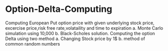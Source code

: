 # Option-Delta-Computing
Computing European Put option price with given underlying stock price, excercise price,risk free rate,volataility and time to expiration
a. Monte Carlo simulation using 10,000
b. Black-Scholes solution.
Computing the option Delta using two method
a. Changing Stock price by 1$
b. method of common random numbers
